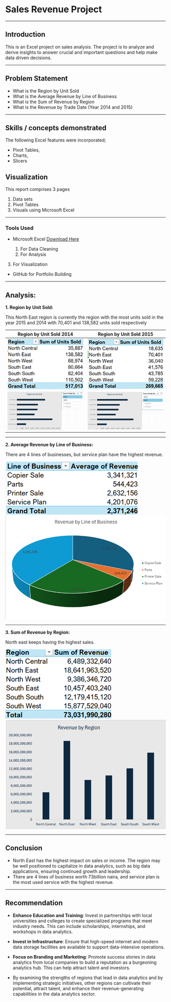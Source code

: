 # Sales Revenue Project
---

## Introduction

This is an Excel project on sales analysis. The project is to analyze and derive insights to answer crucial and important questions and help make data driven decisions.


----

## Problem Statement

- What is the Region by Unit Sold
- What is the Average Revenue by Line of Business
- What is the Sum of Revenue by Region
- What is the Revenue by Trade Date (Year 2014 and 2015)
---
## Skills / concepts demonstrated

The following Excel features were incorporated;

- Pivot Tables,
- Charts,
- Slicers

## Visualization
This report comprises 3 pages

1. Data sets
2. Pivot Tables
3. Visuals using Microsoft Excel
-----

### Tools Used
- Microsoft Excel [Download Here](https://www.microsoft.com)
  
   1. For Data Cleaning
   2. For Analysis


 3. For Visualization

- GitHub for Portfolio Building
----

## Analysis:

**1. Region by Unit Sold:** 

This North East region is currently the region with the most units sold in the year 2015 and 2014 with 70,401 and 138,582 units sold respectively

Region by Unit Sold 2014                              |                           Region by Unit Sold 2015
:----------------------------------------------------:|:---------------------------------------------------------------:
![](region2014.png)                                   |            ![](region2015.png) 
![](region_2014.png)                                  |            ![](region_2015.png)

---

**2. Average Revenue by Line of Business:**

There are 4 lines of businesses, but service plan have the highest revenue.

![](revenue.png)
![](ROB.png)

-----

**3. Sum of Revenue by Region:**

North east keeps having the highest sales.

![](SumbyRegion.png)
![](SBR.png)

-----

## Conclusion

- North East has the highest impact on sales or income. The region may be well positioned to capitalize in data analytics, such as big data applications, ensuring continued growth and leadership.
- There are 4 lines of business worth 73billion naira, and service plan is the most used service with the highest revenue.
-------

## Recommendation

- **Enhance Education and Training**: Invest in partnerships with local universities and colleges to create specialized programs that meet industry needs. This can include scholarships, internships, and workshops in data analytics.


 - **Invest in Infrastructure**: Ensure that high-speed internet and modern data storage facilities are available to support data-intensive operations.

 - **Focus on Branding and Marketing**: Promote success stories in data analytics from local companies to build a reputation as a burgeoning analytics hub. This can help attract talent and investors.

 - By examining the strengths of regions that lead in data analytics and by implementing strategic initiatives, other regions can cultivate their potential, attract talent, and enhance their revenue-generating capabilities in the data analytics sector.











                                                








